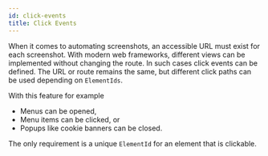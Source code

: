 ```yaml
---
id: click-events
title: Click Events
---
```


When it comes to automating screenshots, an accessible URL must exist for each screenshot. With modern web frameworks, different views can be implemented without changing the route. In such cases click events can be defined. The URL or route remains the same, but different click paths can be used depending on `ElementIds`.

With this feature for example

- Menus can be opened,
- Menu items can be clicked, or
- Popups like cookie banners can be closed.

The only requirement is a unique `ElementId` for an element that is clickable.

